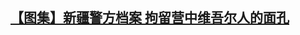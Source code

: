 <!--1653560277000-->
[【图集】新疆警方档案 拘留营中维吾尔人的面孔](https://www.rfa.org/mandarin/yataibaodao/shaoshuminzu/xinjiang-slideshow-05252022132648.html)
------


